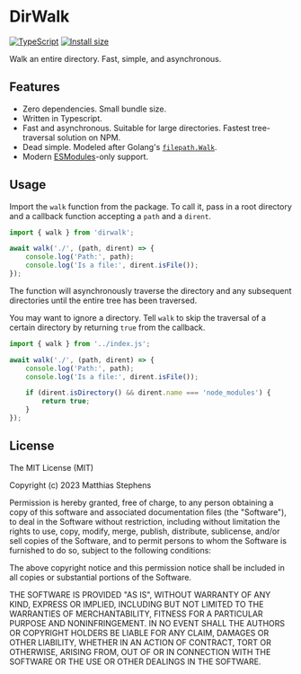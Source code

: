 # DirWalk

[![TypeScript](https://badgen.net/badge/-/TypeScript/blue?icon=typescript&label)](https://www.typescriptlang.org/) [![Install size](https://packagephobia.com/badge?p=dirwalk@latest)](https://packagephobia.com/result?p=dirwalk@latest)

Walk an entire directory. Fast, simple, and asynchronous.

## Features

- Zero dependencies. Small bundle size.
- Written in Typescript.
- Fast and asynchronous. Suitable for large directories. Fastest tree-traversal solution on NPM.
- Dead simple. Modeled after Golang's [`filepath.Walk`](https://pkg.go.dev/path/filepath#Walk).
- Modern [ESModules](https://hacks.mozilla.org/2018/03/es-modules-a-cartoon-deep-dive/)-only support.

## Usage

Import the `walk` function from the package. To call it, pass in a root directory and a callback function accepting a `path` and a `dirent`.

```TypeScript
import { walk } from 'dirwalk';

await walk('./', (path, dirent) => {
    console.log('Path:', path);
    console.log('Is a file:', dirent.isFile());
});
```

The function will asynchronously traverse the directory and any subsequent directories until the entire tree has been traversed.

You may want to ignore a directory. Tell `walk` to skip the traversal of a certain directory by returning `true` from the callback.

```TypeScript
import { walk } from '../index.js';

await walk('./', (path, dirent) => {
    console.log('Path:', path);
    console.log('Is a file:', dirent.isFile());

    if (dirent.isDirectory() && dirent.name === 'node_modules') {
        return true;
    }
});
```

## License

The MIT License (MIT)

Copyright (c) 2023 Matthias Stephens

Permission is hereby granted, free of charge, to any person obtaining a copy of this software and associated documentation files (the "Software"), to deal in the Software without restriction, including without limitation the rights to use, copy, modify, merge, publish, distribute, sublicense, and/or sell copies of the Software, and to permit persons to whom the Software is furnished to do so, subject to the following conditions:

The above copyright notice and this permission notice shall be included in all copies or substantial portions of the Software.

THE SOFTWARE IS PROVIDED "AS IS", WITHOUT WARRANTY OF ANY KIND, EXPRESS OR IMPLIED, INCLUDING BUT NOT LIMITED TO THE WARRANTIES OF MERCHANTABILITY, FITNESS FOR A PARTICULAR PURPOSE AND NONINFRINGEMENT. IN NO EVENT SHALL THE AUTHORS OR COPYRIGHT HOLDERS BE LIABLE FOR ANY CLAIM, DAMAGES OR OTHER LIABILITY, WHETHER IN AN ACTION OF CONTRACT, TORT OR OTHERWISE, ARISING FROM, OUT OF OR IN CONNECTION WITH THE SOFTWARE OR THE USE OR OTHER DEALINGS IN THE SOFTWARE.
